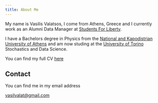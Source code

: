 ```yaml
---
title: About Me
---
```

My name is Vasilis Valatsos, I come from Athens, Greece and I currently work as an Alumni Data Manager at [Students For Liberty](https://studentsforliberty.org).

I have a Bachelors degree in Physics from the [National and Kapodistrian University of Athens](https://www.phys.uoa.gr) and am now studing at the [University of Torino](https://www.unito.it) Stochastics and Data Science.

You can find my full CV [here](/pdfs/cv.pdf)

## Contact
You can find me in my email address

vasilvalat@gmail.com